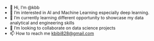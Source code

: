 - 👋 Hi, I’m @kbb
- 👀 I’m interested in AI and Machine Learning especially deep learning.
- 🌱 I’m currently learning different opportunity to showcase my data analytical and engineering skills
- 💞️ I’m looking to collaborate on data science projects
- 📫 How to reach me kbibi828@gmail.com

<!---
khasiba/khasiba is a ✨ special ✨ repository because its `README.md` (this file) appears on your GitHub profile.
You can click the Preview link to take a look at your changes.
--->
